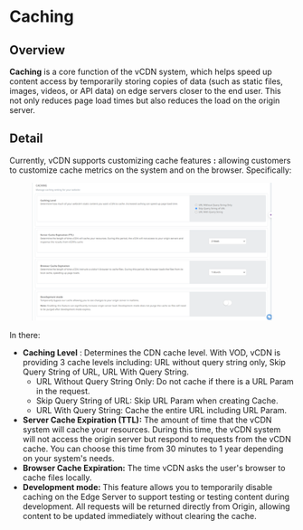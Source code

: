 # Caching

## Overview <a href="#tong-quan" id="tong-quan"></a>

**Caching** is a core function of the vCDN system, which helps speed up content access by temporarily storing copies of data (such as static files, images, videos, or API data) on edge servers closer to the end user. This not only reduces page load times but also reduces the load on the origin server.

## Detail <a href="#chi-tiet" id="chi-tiet"></a>

Currently, vCDN supports customizing cache features **:** allowing customers to customize cache metrics on the system and on the browser. Specifically:

<figure><img src="../../.gitbook/assets/image (348).png" alt=""><figcaption></figcaption></figure>

In there:

* **Caching Level** : Determines the CDN cache level. With VOD, vCDN is providing 3 cache levels including: URL without query string only, Skip Query String of URL, URL With Query String.
  * URL Without Query String Only: Do not cache if there is a URL Param in the request.
  * Skip Query String of URL: Skip URL Param when creating Cache.
  * URL With Query String: Cache the entire URL including URL Param.
* **Server Cache Expiration (TTL):** The amount of time that the vCDN system will cache your resources. During this time, the vCDN system will not access the origin server but respond to requests from the vCDN cache. You can choose this time from 30 minutes to 1 year depending on your system's needs.
* **Browser Cache Expiration:** The time vCDN asks the user's browser to cache files locally.
* **Development mode:** This feature allows you to temporarily disable caching on the Edge Server to support testing or testing content during development. All requests will be returned directly from Origin, allowing content to be updated immediately without clearing the cache.
